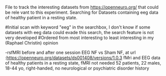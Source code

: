 File to track the interesting datasets from https://openneuro.org/ that could be rele vant to this experiment.
Searching for Datasets containing eeg data of healthy patient in a resting state.



#Initial scan with keyword "eeg" in the searchbox, I don't know if some datasets with eeg data could evade this search, the search feature is not very developed
#Ordered from most interesting to least interesting in my (Raphael Christin) opinion

-rsfMRI before and after one session EEG NF vs Sham NF, at url :https://openneuro.org/datasets/ds001408/versions/1.0.3
  fMri and EEG data of healthy patients in a resting state, fMRI not needed
    52 patients, 22 males, 18-44 yo, right-handed, no neurological or psychiatric disorder history
    

